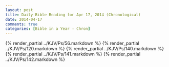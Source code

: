 ```yaml
---
layout: post
title: Daily Bible Reading for Apr 17, 2014 (Chronological)
date: 2014-04-17
comments: true
categories: [Bible in a Year - Chron]
---
```

{% render_partial ../KJV/Ps/56.markdown %}
{% render_partial ../KJV/Ps/120.markdown %}
{% render_partial ../KJV/Ps/140.markdown %}
{% render_partial ../KJV/Ps/141.markdown %}
{% render_partial ../KJV/Ps/142.markdown %}
